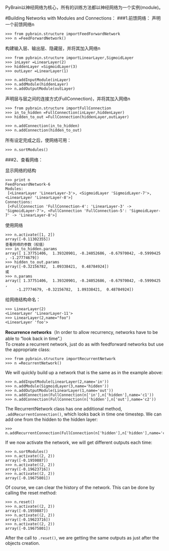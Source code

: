 PyBrain以神经网络为核心，所有的训练方法都以神经网络为一个实例(module)。

#Building Networks with Modules and Connections：
###1.前馈网络：
声明一个前馈网络n

	>>> from pybrain.structure importFeedForwardNetwork
	>>> n =FeedForwardNetwork()
	
构建输入层、输出层、隐藏层，并将其加入网络n

	>>> from pybrain.structure importLinearLayer,SigmoidLayer
	>>> inLayer =LinearLayer(2)
	>>> hiddenLayer =SigmoidLayer(3)
	>>> outLayer =LinearLayer(1)
	
	>>> n.addInputModule(inLayer)
	>>> n.addModule(hiddenLayer)
	>>> n.addOutputModule(outLayer)
	
声明层与层之间的连接方式(FullConnection)，并将其加入网络n

	>>> from pybrain.structure importFullConnection
	>>> in_to_hidden =FullConnection(inLayer,hiddenLayer)
	>>> hidden_to_out =FullConnection(hiddenLayer,outLayer)
	
	>>> n.addConnection(in_to_hidden)
	>>> n.addConnection(hidden_to_out)
	
所有设定完成之后，使网络可用：

	>>> n.sortModules()

###2、查看网络：

显示网络的结构

	>>> print n
	FeedForwardNetwork-6
	Modules:
	 [<LinearLayer 'LinearLayer-3'>, <SigmoidLayer 'SigmoidLayer-7'>, <LinearLayer 'LinearLayer-8'>]
	Connections:
	 [<FullConnection 'FullConnection-4': 'LinearLayer-3' -> 'SigmoidLayer-7'>, <FullConnection 'FullConnection-5': 'SigmoidLayer-7' -> 'LinearLayer-8'>]
	 
使用网络

	>>> n.activate([1, 2])
	array([-0.11302355])
	查看网络的参数（权值）
	>>> in_to_hidden.params
	array([ 1.37751406,  1.39320901, -0.24052686, -0.67970042, -0.5999425 , -1.27774679])
	>>> hidden_to_out.params
	array([-0.32156782,  1.09338421,  0.48784924])
	或
	>>> n.params
	array([ 1.37751406,  1.39320901, -0.24052686, -0.67970042, -0.5999425 ,	
	     -1.27774679, -0.32156782,  1.09338421,  0.48784924])
	     
给网络结构命名：

	>>> LinearLayer(2)
	<LinearLayer 'LinearLayer-11'>
	>>> LinearLayer(2,name="foo")
	<LinearLayer 'foo'>
	
**Recurrence networks**（In order to allow recurrency, networks have to be able to “look back in time”.）  
To create a recurrent network, just do as with feedforward networks but use the appropriate class:

	>>> from pybrain.structure importRecurrentNetwork
	>>> n =RecurrentNetwork()
	
We will quickly build up a network that is the same as in the example above:

	>>> n.addInputModule(LinearLayer(2,name='in'))
	>>> n.addModule(SigmoidLayer(3,name='hidden'))
	>>> n.addOutputModule(LinearLayer(1,name='out'))
	>>> n.addConnection(FullConnection(n['in'],n['hidden'],name='c1'))
	>>> n.addConnection(FullConnection(n['hidden'],n['out'],name='c2'))
	
The RecurrentNetwork class has one additional method, `.addRecurrentConnection()`, which looks back in time one timestep. We can add one from the hidden to the hidden layer:

	>>> n.addRecurrentConnection(FullConnection(n['hidden'],n['hidden'],name='c3'))
	
If we now activate the network, we will get different outputs each time:

	>>> n.sortModules()
	>>> n.activate((2, 2))
	array([-0.1959887])
	>>> n.activate((2, 2))
	array([-0.19623716])
	>>> n.activate((2, 2))
	array([-0.19675801])
	
Of course, we can clear the history of the network. This can be done by calling the reset method:

	>>> n.reset()
	>>> n.activate((2, 2))
	array([-0.1959887])
	>>> n.activate((2, 2))
	array([-0.19623716])
	>>> n.activate((2, 2))
	array([-0.19675801])
	
After the call to `.reset()`, we are getting the same outputs as just after the objects creation.
